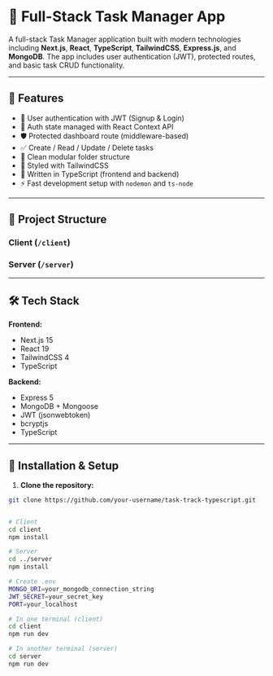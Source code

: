 # 📝 Full-Stack Task Manager App

A full-stack Task Manager application built with modern technologies including **Next.js**, **React**, **TypeScript**, **TailwindCSS**, **Express.js**, and **MongoDB**. The app includes user authentication (JWT), protected routes, and basic task CRUD functionality.

---

## 🚀 Features

- 🔐 User authentication with JWT (Signup & Login)
- 🧠 Auth state managed with React Context API
- 🛡 Protected dashboard route (middleware-based)
- ✅ Create / Read / Update / Delete tasks
- 🧩 Clean modular folder structure
- 💅 Styled with TailwindCSS
- 🔧 Written in TypeScript (frontend and backend)
- ⚡ Fast development setup with `nodemon` and `ts-node`

---

## 📁 Project Structure

### Client (`/client`)

### Server (`/server`)



---

## 🛠 Tech Stack

**Frontend:**
- Next.js 15
- React 19
- TailwindCSS 4
- TypeScript

**Backend:**
- Express 5
- MongoDB + Mongoose
- JWT (jsonwebtoken)
- bcryptjs
- TypeScript

---

## 🧪 Installation & Setup

1. **Clone the repository:**
```bash
git clone https://github.com/your-username/task-track-typescript.git


# Client
cd client
npm install

# Server
cd ../server
npm install

# Create .env
MONGO_URI=your_mongodb_connection_string
JWT_SECRET=your_secret_key
PORT=your_localhost

# In one terminal (client)
cd client
npm run dev

# In another terminal (server)
cd server
npm run dev

